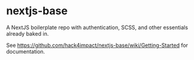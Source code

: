 # nextjs-base
A NextJS boilerplate repo with authentication, SCSS, and other essentials already baked in.

See https://github.com/hack4impact/nextjs-base/wiki/Getting-Started for documentation.

